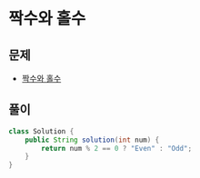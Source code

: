 # 짝수와 홀수
## 문제
- [짝수와 홀수](https://school.programmers.co.kr/learn/courses/30/lessons/12937)

## 풀이
```java
class Solution {
    public String solution(int num) {
        return num % 2 == 0 ? "Even" : "Odd";
    }
}
```